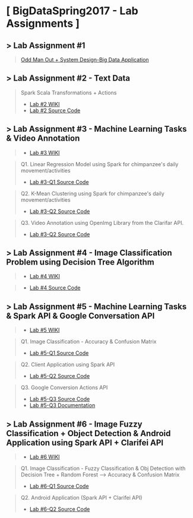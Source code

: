 # [ BigDataSpring2017 - Lab Assignments ]

## > Lab Assignment #1
><a href="https://github.com/datarocksAmy/BigDataSpring2017/blob/master/BigData-Lab%20Assignment%20%231/CS%205542%20Big%20Data%20Analytics%20and%20Apps%20Problem%20Set%201.pdf">Odd Man Out + System Design-Big Data Application</a>


## > Lab Assignment #2 - Text Data
>Spark Scala Transformations + Actions  
>* <a href="https://github.com/datarocksAmy/BigDataSpring2017/wiki/CS-5542-BigData-Lab-Report-%232">Lab #2 WIKI</a>
>* <a href="https://github.com/datarocksAmy/BigDataSpring2017/tree/master/BigData-Lab%20Assignment%20%232"> Lab #2 Source Code</a>


## > Lab Assignment #3 - Machine Learning Tasks & Video Annotation
>* <a href="https://github.com/datarocksAmy/BigDataSpring2017/wiki/CS-5542-BigData-Lab-Report-%233">Lab #3 WIKI</a>

>Q1. Linear Regression Model using Spark for chimpanzee's daily movement/activities
>* <a href="https://github.com/datarocksAmy/BigDataSpring2017/tree/master/BigData-Lab%20Assignment%20%233/Spark%20Programming%20Lab%20%233%20-%20Q1%20Linear%20Regression"> Lab #3-Q1 Source Code</a>

>Q2. K-Mean Clustering using Spark for chimpanzee's daily movement/activities
>* <a href="https://github.com/datarocksAmy/BigDataSpring2017/tree/master/BigData-Lab%20Assignment%20%233/Spark%20Programming%20%20Lab%20%233%20-%20Q2%20K-Mean%20Clustering"> Lab #3-Q2 Source Code</a>

>Q3. Video Annotation using OpenImg Library from the Clarifar API.
>* <a href="https://github.com/datarocksAmy/BigDataSpring2017/tree/master/BigData-Lab%20Assignment%20%233/Video%20Annotation">Lab #3-Q2 Source Code</a>


## > Lab Assignment #4 - Image Classification Problem using Decision Tree Algorithm
>* <a href="https://github.com/datarocksAmy/BigDataSpring2017/wiki/CS-5542-BigData-Lab-Report-%234Lab"> Lab #4 WIKI</a>

>* <a href="https://github.com/datarocksAmy/BigDataSpring2017/tree/master/BigData-Lab%20Assignment%20%234"> Lab #4 Source Code</a>


## > Lab Assignment #5 - Machine Learning Tasks & Spark API & Google Conversation API
>* <a href="https://github.com/datarocksAmy/BigDataSpring2017/wiki/CS-5542-BigData-Lab-Report-%235">Lab #5 WIKI</a>

>Q1. Image Classification - Accuracy & Confusion Matrix
>* <a href="https://github.com/datarocksAmy/BigDataSpring2017/tree/master/BigData-Lab%20Assignment%20%235/Spark%20Programming%20Lab%235%20-%20Image%20Classification%20(Exclude%20Decision%20Tree)"> Lab #5-Q1 Source Code</a>

>Q2. Client Application using Spark API
>* <a href="https://github.com/datarocksAmy/BigDataSpring2017/tree/master/BigData-Lab%20Assignment%20%235/Client%20Application%20using%20Spark%20API"> Lab #5-Q2 Source Code</a>

>Q3. Google Conversion Actions API
>* <a href="https://github.com/datarocksAmy/BigDataSpring2017/tree/master/BigData-Lab%20Assignment%20%235/Google%20Conversion%20Actions%20API/Source">Lab #5-Q3 Source Code</a>
>* <a href="https://github.com/datarocksAmy/BigDataSpring2017/tree/master/BigData-Lab%20Assignment%20%235/Google%20Conversion%20Actions%20API/Documentation">Lab #5-Q3 Documentation</a>


## > Lab Assignment #6 - Image Fuzzy Classification + Object Detection & Android Application using Spark API + Clarifei API
>* <a href="">Lab #6 WIKI</a>

>Q1. Image Classification - Fuzzy Classification & Obj Detection with Decision Tree + Random Forest --> Accuracy & Confusion Matrix
>* <a href=""> Lab #6-Q1 Source Code</a>

>Q2. Android Application (Spark API + Clarifei API)
>* <a href=""> Lab #6-Q2 Source Code</a>
